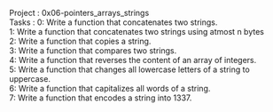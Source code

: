 Project : 0x06-pointers_arrays_strings    
Tasks :
     0: Write a function that concatenates two strings.   
     1: Write a function that concatenates two strings using atmost n bytes   
     2: Write a function that copies a string.    
     3: Write a function that compares two strings.    
     4: Write a function that reverses the content of an array of integers.    
     5: Write a function that changes all lowercase letters of a string to uppercase.    
     6: Write a function that capitalizes all words of a string.    
     7: Write a function that encodes a string into 1337.    
